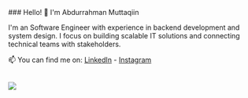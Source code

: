 <div>
  ### Hello! 👋 I'm Abdurrahman Muttaqiin
  
  I'm an Software Engineer with experience in backend development and system design. I focus on building scalable IT solutions and connecting technical teams with stakeholders.
  
  📫 You can find me on:
  [LinkedIn](https://www.linkedin.com/in/muttaqiin/) - [Instagram](https://www.instagram.com/abdu.muttaqiin/)
    
   <br>
    <img align="center" src="https://streak-stats.demolab.com/?user=muttayoshi&theme=dark" />
  <br>
</div>
